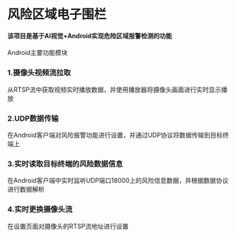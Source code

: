 # 风险区域电子围栏

#### 该项目是基于AI视觉+Android实现危险区域报警检测的功能

Android主要功能模块

### 1.摄像头视频流拉取

从RTSP流中获取视频实时播放数据，并使用播放器将摄像头画面进行实时显示播放

### 2.UDP数据传输

在Android客户端对风险报警功能进行设置，并通过UDP协议将数据传输到目标终端上

### 3.实时读取目标终端的风险数据信息

在Android客户端中实时监听UDP端口18000上的风险信息数据，并根据数据协议进行数据解析

### 4.实时更换摄像头流

在设置页面对摄像头的RTSP流地址进行设置

